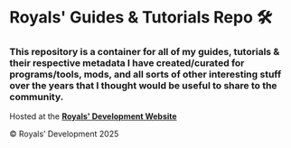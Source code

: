 # Royals' Guides & Tutorials Repo :hammer_and_wrench:

### This repository is a container for all of my guides, tutorials & their respective metadata I have created/curated for programs/tools, mods, and all sorts of other interesting stuff over the years that I thought would be useful to share to the community.

Hosted at the **[Royals' Development Website](https://frvrroyals.github.io/guides.html)**

© Royals’ Development 2025


